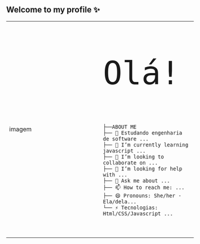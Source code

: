 ## Welcome to my profile ✨

<table>
    <tr>
    <td style="width: 50%;">
      imagem
    </td>
    <td style="width: 50%; vertical-align: top;">
      <p style="font-family: monospace; font-size: 86px;">Olá!</p>
    
    ├──ABOUT ME
    ├── 🔭 Estudando engenharia de software ...
    ├── 🌱 I’m currently learning javascript ...
    ├── 👯 I’m looking to collaborate on ...
    ├── 🤔 I’m looking for help with ...
    ├── 💬 Ask me about ...
    ├── 📫 How to reach me: ...
    ├── 😄 Pronouns: She/her - Ela/dela...
    └── ⚡ Tecnologias: Html/CSS/Javascript ...
        
  </td>
  </tr>
</table>
